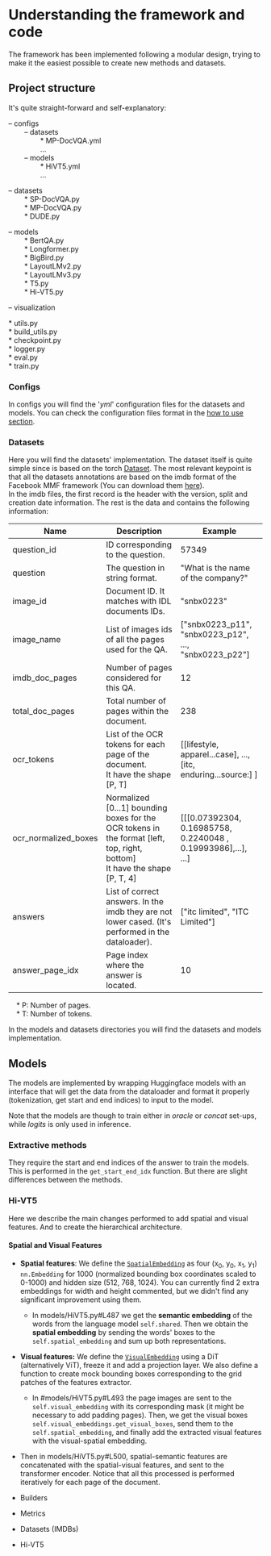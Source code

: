 
# Understanding the framework and code

The framework has been implemented following a modular design, trying to make it the easiest possible to create new methods and datasets.

## Project structure 

It's quite straight-forward and self-explanatory:

&ndash; configs <br>
    &nbsp;&nbsp;&nbsp;&nbsp;&nbsp;&nbsp;&nbsp;&nbsp;&ndash; datasets <br>
        &nbsp;&nbsp;&nbsp;&nbsp;&nbsp;&nbsp;&nbsp;&nbsp;&nbsp;&nbsp;&nbsp;&nbsp;&nbsp;&nbsp;&nbsp;&nbsp;* MP-DocVQA.yml <br>
        &nbsp;&nbsp;&nbsp;&nbsp;&nbsp;&nbsp;&nbsp;&nbsp;&nbsp;&nbsp;&nbsp;&nbsp;&nbsp;&nbsp;&nbsp;&nbsp;... <br>
        &nbsp;&nbsp;&nbsp;&nbsp;&nbsp;&nbsp;&nbsp;&nbsp;&ndash; models <br>
        &nbsp;&nbsp;&nbsp;&nbsp;&nbsp;&nbsp;&nbsp;&nbsp;&nbsp;&nbsp;&nbsp;&nbsp;&nbsp;&nbsp;&nbsp;&nbsp;* HiVT5.yml <br>
        &nbsp;&nbsp;&nbsp;&nbsp;&nbsp;&nbsp;&nbsp;&nbsp;&nbsp;&nbsp;&nbsp;&nbsp;&nbsp;&nbsp;&nbsp;&nbsp;... <br>

&ndash; datasets <br>
        &nbsp;&nbsp;&nbsp;&nbsp;&nbsp;&nbsp;&nbsp;&nbsp;* SP-DocVQA.py <br>
        &nbsp;&nbsp;&nbsp;&nbsp;&nbsp;&nbsp;&nbsp;&nbsp;* MP-DocVQA.py <br>
        &nbsp;&nbsp;&nbsp;&nbsp;&nbsp;&nbsp;&nbsp;&nbsp;* DUDE.py <br>

&ndash; models <br>
        &nbsp;&nbsp;&nbsp;&nbsp;&nbsp;&nbsp;&nbsp;&nbsp;* BertQA.py <br>
        &nbsp;&nbsp;&nbsp;&nbsp;&nbsp;&nbsp;&nbsp;&nbsp;* Longformer.py <br>
        &nbsp;&nbsp;&nbsp;&nbsp;&nbsp;&nbsp;&nbsp;&nbsp;* BigBird.py <br>
        &nbsp;&nbsp;&nbsp;&nbsp;&nbsp;&nbsp;&nbsp;&nbsp;* LayoutLMv2.py <br>
        &nbsp;&nbsp;&nbsp;&nbsp;&nbsp;&nbsp;&nbsp;&nbsp;* LayoutLMv3.py <br>
        &nbsp;&nbsp;&nbsp;&nbsp;&nbsp;&nbsp;&nbsp;&nbsp;* T5.py <br>
        &nbsp;&nbsp;&nbsp;&nbsp;&nbsp;&nbsp;&nbsp;&nbsp;* Hi-VT5.py <br>

&ndash; visualization <br>

&ast; utils.py <br>
&ast; build_utils.py <br>
&ast; checkpoint.py <br>
&ast; logger.py <br>
&ast; eval.py <br>
&ast; train.py <br>

### Configs

In configs you will find the '_yml_' configuration files for the datasets and models. You can check the configuration files format in the [how to use section](how_to_use.md#datasets-configuration-files). 


### Datasets

Here you will find the datasets' implementation. The dataset itself is quite simple since is based on the torch [Dataset](https://pytorch.org/docs/stable/data.html#torch.utils.data.Dataset). The most relevant keypoint is that all the datasets annotations are based on the imdb format of the Facebook MMF framework (You can download them [here](NotAvailableYet)). <br>
In the imdb files, the first record is the header with the version, split and creation date information. The rest is the data and contains the following information:

| Name                 | Description                                                                                                                        | Example                                                              |
|----------------------|------------------------------------------------------------------------------------------------------------------------------------|----------------------------------------------------------------------|
| question_id          | ID corresponding to the question.                                                                                                  | 57349                                                                |
| question             | The question in string format.                                                                                                     | "What is the name of the company?"                                   |
| image_id             | Document ID. It matches with IDL documents IDs.                                                                                    | "snbx0223"                                                           |
| image_name           | List of images ids of all the pages used for the QA.                                                                               | \["snbx0223_p11", "snbx0223_p12", ..., "snbx0223_p22"\]              |
| imdb_doc_pages       | Number of pages considered for this QA.                                                                                            | 12                                                                   |
| total_doc_pages      | Total number of pages within the document.                                                                                         | 238                                                                  |
| ocr_tokens           | List of the OCR tokens for each page of the document. <br>It have the shape \[P, T\]                                               | \[\[lifestyle, apparel...case\], ..., \[itc, enduring...source:\] \] |
| ocr_normalized_boxes | Normalized \[0...1\] bounding boxes for the OCR tokens in the format \[left, top, right, bottom\]<br>It have the shape \[P, T\, 4] | \[\[\[0.07392304, 0.16985758, 0.2240048 , 0.19993986],...\], ...\]   |
| answers              | List of correct answers. In the imdb they are not lower cased. (It's performed in the dataloader).                                 | \["itc limited", "ITC Limited"\]                                     |
| answer_page_idx      | Page index where the answer is located.                                                                                            | 10                                                                   |

&nbsp;&nbsp;&nbsp;&nbsp;&ast; P: Number of pages. <br>
&nbsp;&nbsp;&nbsp;&nbsp;&ast; T: Number of tokens.

In the models and datasets directories you will find the datasets and models implementation.

## Models

The models are implemented by wrapping Huggingface models with an interface that will get the data from the dataloader and format it properly (tokenization, get start and end indices) to input to the model.

Note that the models are though to train either in _oracle_ or _concat_ set-ups, while _logits_ is only used in inference.

### Extractive methods

They require the start and end indices of the answer to train the models. This is performed in the `get_start_end_idx` function. But there are slight differences between the methods.

### Hi-VT5

Here we describe the main changes performed to add spatial and visual features. And to create the hierarchical architecture.

#### Spatial and Visual Features

* **Spatial features**: We define the [`SpatialEmbedding`]() as four (x<sub>0</sub>, y<sub>0</sub>, x<sub>1</sub>, y<sub>1</sub>) `nn.Embedding` for 1000 (normalized bounding box coordinates scaled to 0-1000) and hidden size (512, 768, 1024). You can currently find 2 extra embeddings for width and height commented, but we didn't find any significant improvement using them.
  * In models/HiVT5.py#L487 we get the **semantic embedding** of the words from the language model `self.shared`. Then we obtain the **spatial embedding** by sending the words' boxes to the `self.spatial_embedding` and sum up both representations. 


* **Visual features:** We define the [`VisualEmbedding`](models/HiVT5.py#L39) using a DiT (alternatively ViT), freeze it and add a projection layer. We also define a function to create mock bounding boxes corresponding to the grid patches of the features extractor.
  * In #models/HiVT5.py#L493 the page images are sent to the `self.visual_embedding` with its corresponding mask (it might be necessary to add padding pages). Then, we get the visual boxes `self.visual_embeddings.get_visual_boxes`, send them to the `self.spatial_embedding`, and finally add the extracted visual features with the visual-spatial embedding.   
 

* Then in models/HiVT5.py#L500, spatial-semantic features are concatenated with the spatial-visual features, and sent to the transformer encoder. Notice that all this processed is performed iteratively for each page of the document.



* Builders
* Metrics
* Datasets (IMDBs)
* Hi-VT5
